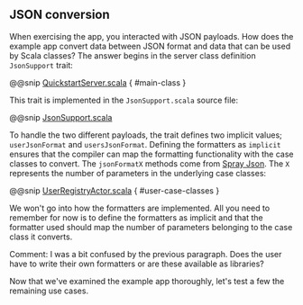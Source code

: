 JSON conversion
----

When exercising the app, you interacted with JSON payloads. How does the example app convert data between JSON format and data that can be used by Scala classes? The answer begins in the server class definition `JsonSupport` trait:

@@snip [QuickstartServer.scala]($g8src$/scala/com/lightbend/akka/http/sample/QuickstartServer.scala) { #main-class }

This trait is implemented in the `JsonSupport.scala` source file:

@@snip [JsonSupport.scala]($g8src$/scala/com/lightbend/akka/http/sample/JsonSupport.scala)

To handle the two different payloads, the trait defines two implicit values; `userJsonFormat` and `usersJsonFormat`. Defining the formatters as `implicit` ensures that the compiler can map the formatting functionality with the case classes to convert. 
The `jsonFormatX` methods come from [Spray Json](https://github.com/spray/spray-json). The `X` represents the number of parameters in the underlying case classes:

@@snip [UserRegistryActor.scala]($g8src$/scala/com/lightbend/akka/http/sample/UserRegistryActor.scala) { #user-case-classes }

We won't go into how the formatters are implemented. All you need to remember for now is to define the formatters as implicit and that the formatter used should map the number of parameters belonging to the case class it converts.

Comment: I was a bit confused by the previous paragraph. Does the user have to write their own formatters or are these available as libraries?

Now that we've examined the example app thoroughly, let's test a few the remaining use cases.
